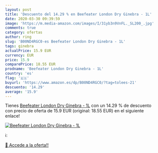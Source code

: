 ```yaml
---
layout: post
title: 'Descuento del 14.29 % en Beefeater London Dry Ginebra - 1L'
date: 2020-03-30 09:39:59
image: 'https://m.media-amazon.com/images/I/31yb3n9VnFL._SL200_.jpg'
comments: true
category: ofertas
author: ring
slug: 'B00ND4RGC0-es Beefeater London Dry Ginebra - 1L'
tags: ginebra
actualPrice: 15.9 EUR
currency: EUR
price: 15.9
comparePrice: 18.55 EUR
prodname: 'Beefeater London Dry Ginebra - 1L'
country: 'es'
flag: '🇪🇸'
buyurl: 'https://www.amazon.es/dp/B00ND4RGC0/?tag=tolees-21'
descuento: '14.29'
average: '15.9'
---
```


Tienes [Beefeater London Dry Ginebra - 1L](https://www.amazon.es/dp/B00ND4RGC0/?tag=tolees-21) con un 14.29 % de descuento con precio de oferta de 15.9 EUR (original: 18.55 EUR) en el siguiente enlace!

[![Beefeater London Dry Ginebra - 1L](https://m.media-amazon.com/images/I/31yb3n9VnFL._SL200_.jpg)](https://www.amazon.es/dp/B00ND4RGC0/?tag=tolees-21)

ℹ️:


[🛒 Accede a la oferta!!](https://www.amazon.es/dp/B00ND4RGC0/?tag=tolees-21)

